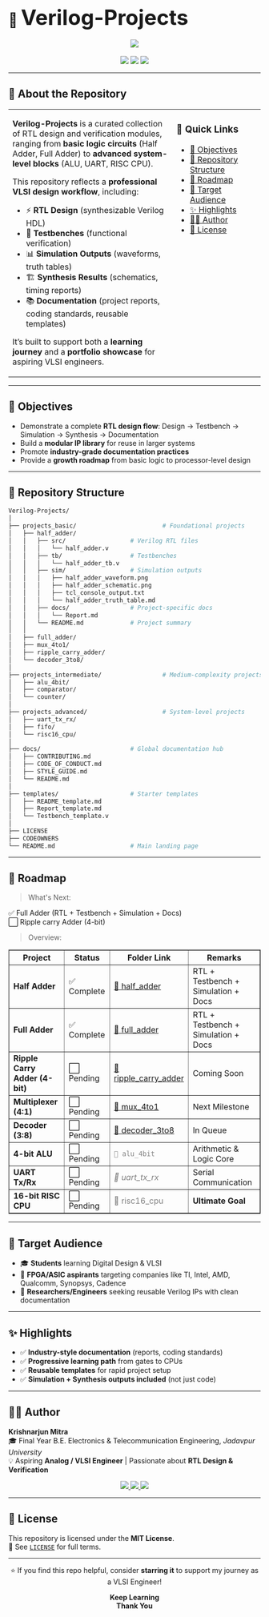 # 📂 <span style="font-size:1.5em;">Verilog-Projects</span>

<p align="center">
  <img src="https://img.shields.io/badge/VLSI%20Design-Verilog%20Projects-blueviolet?style=for-the-badge&logo=verilog"/>
  <br><br>
  <img src="https://img.shields.io/badge/License-MIT-green?style=flat-square"/>
  <img src="https://img.shields.io/github/stars/Krishnarjunmitra/Verilog-Projects?style=social"/>
  <img src="https://img.shields.io/github/forks/Krishnarjunmitra/Verilog-Projects?style=social"/>
</p>

---
## 🧠 About the Repository

<table>
<tr>
<td width="65%" valign="top">

**Verilog-Projects** is a curated collection of RTL design and verification modules, ranging from **basic logic circuits** (Half Adder, Full Adder) to **advanced system-level blocks** (ALU, UART, RISC CPU).

This repository reflects a **professional VLSI design workflow**, including:

- ⚡ **RTL Design** (synthesizable Verilog HDL)  
- 🧪 **Testbenches** (functional verification)  
- 📊 **Simulation Outputs** (waveforms, truth tables)  
- 🏗️ **Synthesis Results** (schematics, timing reports)  
- 📚 **Documentation** (project reports, coding standards, reusable templates)  

It’s built to support both a **learning journey** and a **portfolio showcase** for aspiring VLSI engineers.

</td>
<td width="35%" valign="top">

### 📌 Quick Links
- [🎯 Objectives](#-objectives)  
- [📁 Repository Structure](#-repository-structure)  
- [🚀 Roadmap](#-roadmap)  
- [💼 Target Audience](#-target-audience)  
- [✨ Highlights](#-highlights)  
- [👨‍💻 Author](#-author)  
- [📜 License](#-license)  

</td>
</tr>
</table>

---

## 🎯 Objectives

- Demonstrate a complete **RTL design flow**: Design → Testbench → Simulation → Synthesis → Documentation  
- Build a **modular IP library** for reuse in larger systems  
- Promote **industry-grade documentation practices**  
- Provide a **growth roadmap** from basic logic to processor-level design

---

## 📁 Repository Structure

```bash
Verilog-Projects/
│
├── projects_basic/                        # Foundational projects
│   ├── half_adder/
│   │   ├── src/                  # Verilog RTL files
│   │   │   └── half_adder.v
│   │   ├── tb/                   # Testbenches
│   │   │   └── half_adder_tb.v
│   │   ├── sim/                  # Simulation outputs
│   │   │   ├── half_adder_waveform.png
│   │   │   ├── half_adder_schematic.png
│   │   │   ├── tcl_console_output.txt
│   │   │   └── half_adder_truth_table.md
│   │   ├── docs/                 # Project-specific docs
│   │   │   └── Report.md
│   │   └── README.md             # Project summary
│   │
│   ├── full_adder/
│   ├── mux_4to1/
│   ├── ripple_carry_adder/
│   └── decoder_3to8/
│
├── projects_intermediate/                 # Medium-complexity projects
│   ├── alu_4bit/
│   ├── comparator/
│   └── counter/
│
├── projects_advanced/                     # System-level projects
│   ├── uart_tx_rx/
│   ├── fifo/
│   └── risc16_cpu/
│
├── docs/                         # Global documentation hub
│   ├── CONTRIBUTING.md
│   ├── CODE_OF_CONDUCT.md
│   ├── STYLE_GUIDE.md
│   └── README.md
│
├── templates/                    # Starter templates
│   ├── README_template.md
│   ├── Report_template.md
│   └── Testbench_template.v
│
├── LICENSE
├── CODEOWNERS
└── README.md                     # Main landing page
```

---

## 🚀 Roadmap


> What's Next:

✅ Full Adder (RTL + Testbench + Simulation + Docs)  
⬜ Ripple carry Adder (4-bit)

> Overview:
<div align="center"> 
  <table border="1" cellpadding="8" cellspacing="0"> 
    <thead> 
      <tr> <th>Project</th> <th>Status</th> <th>Folder Link</th> <th>Remarks</th> </tr> 
    </thead> 
    <tbody> 
      <tr> <td><b>Half Adder</b></td> <td>✅ Complete</td> <td><a href="./projects_basic/half_adder">📂 half_adder</a></td> <td>RTL + Testbench + Simulation + Docs</td> 
      </tr> 
      <tr> <td><b>Full Adder</b></td> <td>✅ Complete</td> <td><a href="./projects_basic/full_adder">📂 full_adder</a></td> <td>RTL + Testbench + Simulation + Docs</td> 
      </tr> 
      <tr> <td><b>Ripple Carry Adder (4-bit)</b></td> <td>⬜ Pending</td> <td><a href="./projects_basic/ripple_carry_adder">📂 ripple_carry_adder</a></td> <td>Coming Soon</td> 
      </tr> 
      <tr> <td><b>Multiplexer (4:1)</b></td> <td>⬜ Pending</td> <td><a href="./projects_basic/mux_4to1">📂 mux_4to1</a></td> <td> Next Milestone</td> 
      </tr> 
      <tr> <td><b>Decoder (3:8)</b></td> <td>⬜ Pending</td> <td><a href="./projects_basic/decoder_3to8">📂 decoder_3to8</a></td> <td>In Queue</td> 
      </tr> 
      <tr> <td><b>4-bit ALU</b></td> <td>⬜ Pending</td> <td><code style="color:gray; text-decoration:none;">📂 alu_4bit</code></td> <td>Arithmetic & Logic Core</td> 
      </tr> 
      <tr> <td><b>UART Tx/Rx</b></td> <td>⬜ Pending</td> <td><i style="color:gray; text-decoration:none;">📂 uart_tx_rx</i></td> <td>Serial Communication</td> 
      </tr> 
      <tr> <td><b>16-bit RISC CPU</b></td> <td>⬜ Pending</td> <td><span style="color:gray; text-decoration:none;">📂 risc16_cpu</span></td> <td><b>Ultimate Goal</b></td> 
      </tr> 
    </tbody> 
  </table> 
</div>

---

## 💼 Target Audience

- 🎓 **Students** learning Digital Design & VLSI  
- 🧠 **FPGA/ASIC aspirants** targeting companies like TI, Intel, AMD, Qualcomm, Synopsys, Cadence  
- 🧪 **Researchers/Engineers** seeking reusable Verilog IPs with clean documentation

---

## ✨ Highlights

- ✅ **Industry-style documentation** (reports, coding standards)  
- ✅ **Progressive learning path** from gates to CPUs  
- ✅ **Reusable templates** for rapid project setup  
- ✅ **Simulation + Synthesis outputs included** (not just code)

---

## 👨‍💻 Author

**Krishnarjun Mitra**  
🎓 Final Year B.E. Electronics & Telecommunication Engineering, *Jadavpur University*  
💡 Aspiring **Analog / VLSI Engineer** | Passionate about **RTL Design & Verification**

<p align="center">
  <a href="https://www.linkedin.com/in/krishnarjun-mitra/">
    <img src="https://img.shields.io/badge/LinkedIn-Connect-blue?style=flat-square&logo=linkedin"/>
  </a>
  <a href="https://github.com/Krishnarjunmitra">
    <img src="https://img.shields.io/badge/GitHub-Follow-black?style=flat-square&logo=github"/>
  </a>
  <a href="https://krishnarjun-mitra.vercel.app/">
    <img src="https://img.shields.io/badge/Portfolio-Visit-orange?style=flat-square&logo=firefox"/>
  </a>
</p>

---

## 📜 License

This repository is licensed under the **MIT License**.  
📄 See [`LICENSE`](./LICENSE) for full terms.

---

<p align="center">
  ⭐ If you find this repo helpful, consider <b>starring it</b> to support my journey as a VLSI Engineer!
</p>

<p align="center">
  <b>Keep Learning</b><br>
  <b>Thank You</b>
</p>
